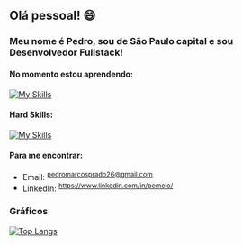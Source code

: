 ## Olá pessoal! 😄

### Meu nome é Pedro, sou de São Paulo capital e sou Desenvolvedor Fullstack!

#### No momento estou aprendendo:
[![My Skills](https://skillicons.dev/icons?i=typescript,net,mongodb,docker,react&=light)](https://skillicons.dev)
  

#### Hard Skills:
 [![My Skills](https://skillicons.dev/icons?i=javascript,postgres,git,github&=light)](https://skillicons.dev)
  

#### Para me encontrar:
  - Email: <sup> pedromarcosprado26@gmail.com </sup>
  - LinkedIn: <sup> https://www.linkedin.com/in/pemelo/ </sup>




### Gráficos
[![Top Langs](https://github-readme-stats.vercel.app/api/top-langs/?username=pprad0&layout=compact&theme=dark&custom_title=Estudos)](https://github.com/anuraghazra/github-readme-stats)
